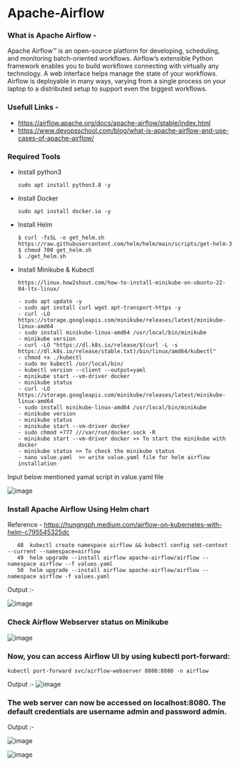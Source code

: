 # Apache-Airflow

### What is Apache Airflow - 
Apache Airflow™ is an open-source platform for developing, scheduling, and monitoring batch-oriented workflows. Airflow’s extensible Python framework enables you to build workflows connecting with virtually any technology. A web interface helps manage the state of your workflows. Airflow is deployable in many ways, varying from a single process on your laptop to a distributed setup to support even the biggest workflows.

### Usefull Links - 
- https://airflow.apache.org/docs/apache-airflow/stable/index.html
- https://www.devopsschool.com/blog/what-is-apache-airflow-and-use-cases-of-apache-airflow/

### Required Tools 
- Install python3
  ```
  sudo apt install python3.8 -y 
  ```
- Install Docker
  ```
  sudo apt install docker.io -y 
  ```
- Install Helm
  ```
  $ curl -fsSL -o get_helm.sh https://raw.githubusercontent.com/helm/helm/main/scripts/get-helm-3
  $ chmod 700 get_helm.sh
  $ ./get_helm.sh
  ```
- Install Minikube & Kubectl
  ```
  https://linux.how2shout.com/how-to-install-minikube-on-ubuntu-22-04-lts-linux/

  - sudo apt update -y
  - sudo apt install curl wget apt-transport-https -y
  - curl -LO https://storage.googleapis.com/minikube/releases/latest/minikube-linux-amd64
  - sudo install minikube-linux-amd64 /usr/local/bin/minikube
  - minikube version
  - curl -LO "https://dl.k8s.io/release/$(curl -L -s https://dl.k8s.io/release/stable.txt)/bin/linux/amd64/kubectl"
  - chmod +x ./kubectl
  - sudo mv kubectl /usr/local/bin/
  - kubectl version --client --output=yaml
  - minikube start --vm-driver docker
  - minikube status
  - curl -LO https://storage.googleapis.com/minikube/releases/latest/minikube-linux-amd64
  - sudo install minikube-linux-amd64 /usr/local/bin/minikube
  - minikube version
  - minikube status
  - minikube start --vm-driver docker
  - sudo chmod +777 ///var/run/docker.sock -R
  - minikube start --vm-driver docker >> To start the minikube with docker 
  - minikube status >> To check the minikube status
  - nano value.yaml  >> write value.yaml file for helm airflow installation

Input below mentioned yamal script in value.yaml file

![image](https://github.com/anand40090/Apache-Airflow/assets/32446706/5210a006-e44c-49c7-8174-b58ade21c44b)

### Install Apache Airflow Using Helm chart 
Reference - https://hungngph.medium.com/airflow-on-kubernetes-with-helm-c795545325dc
```
   48  kubectl create namespace airflow && kubectl config set-context --current --namespace=airflow
   49  helm upgrade --install airflow apache-airflow/airflow --namespace airflow --f values.yaml 
   50  helm upgrade --install airflow apache-airflow/airflow --namespace airflow -f values.yaml
```
Output :- 

![image](https://github.com/anand40090/Apache-Airflow/assets/32446706/53f52306-d5ae-424f-b5fc-92abed2bb161)

### Check Airflow Webserver status on Minikube

![image](https://github.com/anand40090/Apache-Airflow/assets/32446706/da82694f-4b68-4817-9c67-fd5a3894e122)

### Now, you can access Airflow UI by using kubectl port-forward:
```
kubectl port-forward svc/airflow-webserver 8080:8080 -n airflow
```
Output :- 
![image](https://github.com/anand40090/Apache-Airflow/assets/32446706/9d229490-e0f6-4257-8d2e-a8fa99b691a6)

### The web server can now be accessed on localhost:8080. The default credentials are username admin and password admin.
Output :-

![image](https://github.com/anand40090/Apache-Airflow/assets/32446706/ec956be9-8cf5-43ff-a654-e31c8415024d)

![image](https://github.com/anand40090/Apache-Airflow/assets/32446706/e8b24e1a-215a-4848-a6b3-486c3d07a0e1)








